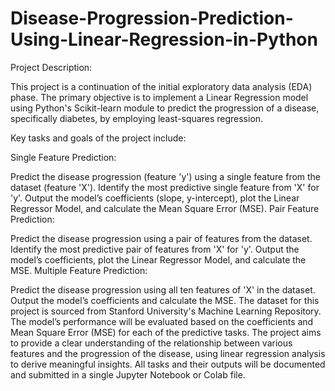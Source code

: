 # Disease-Progression-Prediction-Using-Linear-Regression-in-Python
Project Description:

This project is a continuation of the initial exploratory data analysis (EDA) phase. The primary objective is to implement a Linear Regression model using Python's Scikit-learn module to predict the progression of a disease, specifically diabetes, by employing least-squares regression.

Key tasks and goals of the project include:

Single Feature Prediction:

Predict the disease progression (feature 'y') using a single feature from the dataset (feature 'X').
Identify the most predictive single feature from 'X' for 'y'.
Output the model’s coefficients (slope, y-intercept), plot the Linear Regressor Model, and calculate the Mean Square Error (MSE).
Pair Feature Prediction:

Predict the disease progression using a pair of features from the dataset.
Identify the most predictive pair of features from 'X' for 'y'.
Output the model’s coefficients, plot the Linear Regressor Model, and calculate the MSE.
Multiple Feature Prediction:

Predict the disease progression using all ten features of 'X' in the dataset.
Output the model’s coefficients and calculate the MSE.
The dataset for this project is sourced from Stanford University's Machine Learning Repository. The model’s performance will be evaluated based on the coefficients and Mean Square Error (MSE) for each of the predictive tasks. The project aims to provide a clear understanding of the relationship between various features and the progression of the disease, using linear regression analysis to derive meaningful insights. All tasks and their outputs will be documented and submitted in a single Jupyter Notebook or Colab file.
